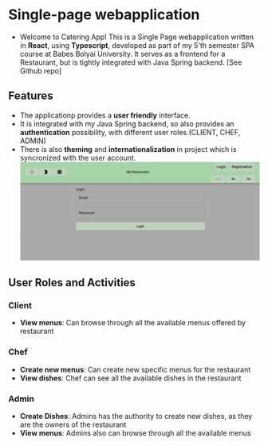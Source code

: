 # Single-page webapplication

- Welcome to Catering App! This is a Single Page webapplication written in **React**, using **Typescript**, developed as part of my 5'th semester SPA course at Babes Bolyai University. It serves as a frontend for a Restaurant, but is tightly integrated with Java Spring backend. [See Github repo]

## Features

- The applicationp provides a **user friendly** interface.
- It is integrated with my Java Spring backend, so also provides an **authentication** possibility, with different user roles.(CLIENT, CHEF, ADMIN)
- There is also **theming** and **internationalization** in project which is syncronized with the user account.
  ![alt text](assets/image.png)

## User Roles and Activities

### Client

- **View menus**: Can browse through all the available menus offered by restaurant

### Chef

- **Create new menus**: Can create new specific menus for the restaurant
- **View dishes**: Chef can see all the available dishes in the restaurant

### Admin

- **Create Dishes**: Admins has the authority to create new dishes, as they are the owners of the restaurant
- **View menus**: Admins also can browse through all the available menus
